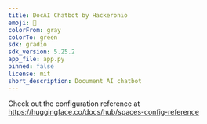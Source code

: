 ```yaml
---
title: DocAI Chatbot by Hackeronio
emoji: 🏢
colorFrom: gray
colorTo: green
sdk: gradio
sdk_version: 5.25.2
app_file: app.py
pinned: false
license: mit
short_description: Document AI chatbot
---
```


Check out the configuration reference at https://huggingface.co/docs/hub/spaces-config-reference
